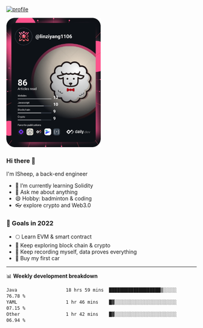 [![profile](http://img.codelin.xyz/hello-im-isheep.svg)](https://www.calligrapher.ai/)

<a href="https://app.daily.dev/linziyang1106"><img src="/devcard.png" width="250" alt="ISheep's Dev Card"/></a>

### Hi there 🐏

I'm ISheep, a back-end engineer

- 🔭 I’m currently learning Solidity
- 💬 Ask me about anything
- 😄 Hobby: badminton & coding
- 👓 explore crypto and Web3.0

### 🚀 Goals in 2022
+ 🌕 Learn EVM & smart contract
+ 🤔 Keep exploring block chain & crypto
+ 🐏 Keep recording myself, data proves everything
+ 🚗 Buy my first car

-------

📊 **Weekly development breakdown**
<!--START_SECTION:waka-->

```text
Java                  18 hrs 59 mins  ███████████████████▒░░░░░   76.78 %
YAML                  1 hr 46 mins    █▓░░░░░░░░░░░░░░░░░░░░░░░   07.15 %
Other                 1 hr 42 mins    █▓░░░░░░░░░░░░░░░░░░░░░░░   06.94 %
```

<!--END_SECTION:waka-->
